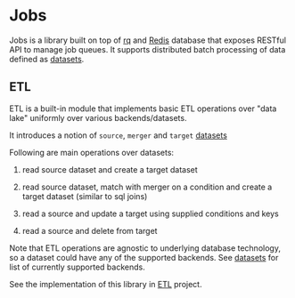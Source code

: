 # Jobs

Jobs is a library built on top of [rq]() and [Redis]() database that exposes RESTful API to manage job queues. It supports distributed batch processing of data defined as [datasets](https://github.com/vahana/datasets). 

## ETL

ETL is a built-in module that implements basic ETL operations over "data lake" uniformly over various backends/datasets.

It introduces a notion of `source`, `merger` and `target` [datasets](https://github.com/vahana/datasets)

Following are main operations over datasets:

1. read source dataset and create a target dataset

2. read source dataset, match with merger on a condition and create a target dataset (similar to sql joins)

3. read a source and update a target using supplied conditions and keys

4. read a source and delete from target

Note that ETL operations are agnostic to underlying database technology, so a dataset could have any of the supported backends. See [datasets](https://github.com/vahana/datasets) for list of currently supported backends. 



See the implementation of this library in [ETL](https://github.com/vahana/etl) project. 
